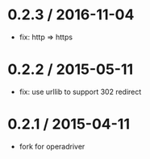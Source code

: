 
0.2.3 / 2016-11-04
==================

  * fix: http => https

0.2.2 / 2015-05-11
==================

 * fix: use urllib to support 302 redirect

0.2.1 / 2015-04-11
==================

 * fork for operadriver
